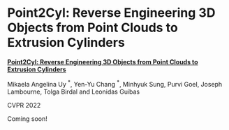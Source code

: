 # Point2Cyl: Reverse Engineering 3D Objects from Point Clouds to Extrusion Cylinders 
**[Point2Cyl: Reverse Engineering 3D Objects from Point Clouds to Extrusion Cylinders](https://arxiv.org/abs/2112.09329)** 

Mikaela Angelina Uy <sup>\*</sup>, Yen-Yu Chang <sup>\*</sup>, Minhyuk Sung, Purvi Goel, Joseph Lambourne, Tolga Birdal and Leonidas Guibas

CVPR 2022

Coming soon!

